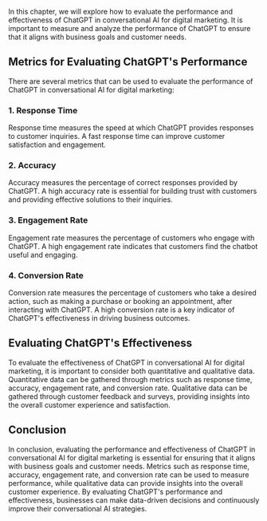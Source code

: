 
In this chapter, we will explore how to evaluate the performance and effectiveness of ChatGPT in conversational AI for digital marketing. It is important to measure and analyze the performance of ChatGPT to ensure that it aligns with business goals and customer needs.

Metrics for Evaluating ChatGPT's Performance
--------------------------------------------

There are several metrics that can be used to evaluate the performance of ChatGPT in conversational AI for digital marketing:

### 1. Response Time

Response time measures the speed at which ChatGPT provides responses to customer inquiries. A fast response time can improve customer satisfaction and engagement.

### 2. Accuracy

Accuracy measures the percentage of correct responses provided by ChatGPT. A high accuracy rate is essential for building trust with customers and providing effective solutions to their inquiries.

### 3. Engagement Rate

Engagement rate measures the percentage of customers who engage with ChatGPT. A high engagement rate indicates that customers find the chatbot useful and engaging.

### 4. Conversion Rate

Conversion rate measures the percentage of customers who take a desired action, such as making a purchase or booking an appointment, after interacting with ChatGPT. A high conversion rate is a key indicator of ChatGPT's effectiveness in driving business outcomes.

Evaluating ChatGPT's Effectiveness
----------------------------------

To evaluate the effectiveness of ChatGPT in conversational AI for digital marketing, it is important to consider both quantitative and qualitative data. Quantitative data can be gathered through metrics such as response time, accuracy, engagement rate, and conversion rate. Qualitative data can be gathered through customer feedback and surveys, providing insights into the overall customer experience and satisfaction.

Conclusion
----------

In conclusion, evaluating the performance and effectiveness of ChatGPT in conversational AI for digital marketing is essential for ensuring that it aligns with business goals and customer needs. Metrics such as response time, accuracy, engagement rate, and conversion rate can be used to measure performance, while qualitative data can provide insights into the overall customer experience. By evaluating ChatGPT's performance and effectiveness, businesses can make data-driven decisions and continuously improve their conversational AI strategies.
